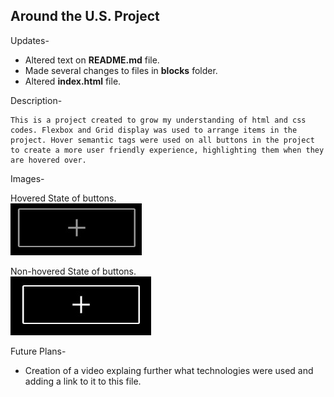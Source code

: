 ## Around the U.S. Project

Updates-

- Altered text on **README.md** file.
- Made several changes to files in **blocks** folder.
- Altered **index.html** file.

Description-

    This is a project created to grow my understanding of html and css codes. Flexbox and Grid display was used to arrange items in the project. Hover semantic tags were used on all buttons in the project to create a more user friendly experience, highlighting them when they are hovered over.

Images-

Hovered State of buttons.  
![Hovered state of buttons](./images/Hovered%20state.jpg)

Non-hovered State of buttons.  
![Non-Hovered state of buttons](./images/Non-hovered%20state.jpg)

Future Plans-

- Creation of a video explaing further what technologies were used and adding a link to it to this file.
